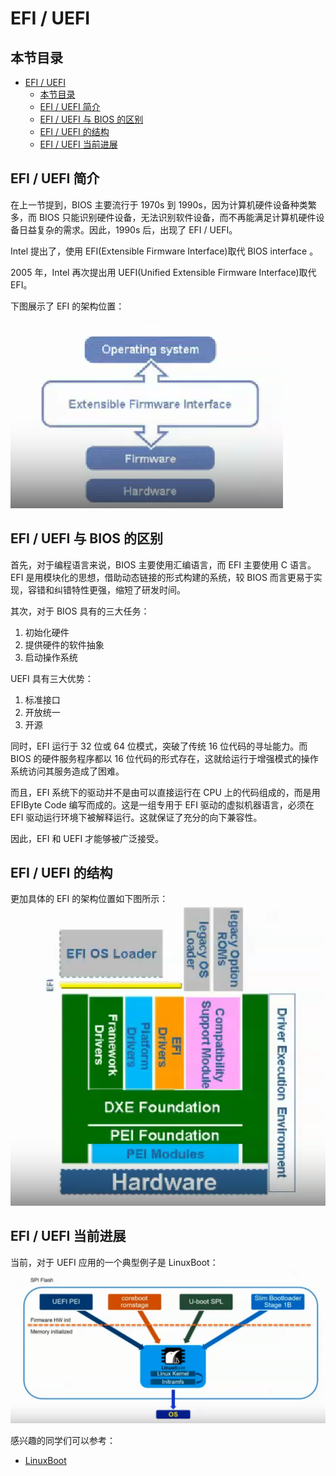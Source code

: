 # EFI / UEFI

## 本节目录

- [EFI / UEFI](#efi--uefi)
  - [本节目录](#本节目录)
  - [EFI / UEFI 简介](#efi--uefi-简介)
  - [EFI / UEFI 与 BIOS 的区别](#efi--uefi-与-bios-的区别)
  - [EFI / UEFI 的结构](#efi--uefi-的结构)
  - [EFI / UEFI 当前进展](#efi--uefi-当前进展)

## EFI / UEFI 简介

在上一节提到，BIOS 主要流行于 1970s 到 1990s，因为计算机硬件设备种类繁多，而 BIOS 只能识别硬件设备，无法识别软件设备，而不再能满足计算机硬件设备日益复杂的需求。因此，1990s 后，出现了 EFI / UEFI。

Intel 提出了，使用 EFI(Extensible Firmware Interface)取代 BlOS interface 。

2005 年，Intel 再次提出用 UEFI(Unified Extensible Firmware Interface)取代 EFI。

下图展示了 EFI 的架构位置：

![](./resource/EFI.png)

## EFI / UEFI 与 BIOS 的区别

首先，对于编程语言来说，BIOS 主要使用汇编语言，而 EFI 主要使用 C 语言。EFI 是用模块化的思想，借助动态链接的形式构建的系统，较 BIOS 而言更易于实现，容错和纠错特性更强，缩短了研发时间。

其次，对于 BIOS 具有的三大任务：

1. 初始化硬件
2. 提供硬件的软件抽象
3. 启动操作系统

UEFI 具有三大优势：

1. 标准接口
2. 开放统一
3. 开源

同时，EFI 运行于 32 位或 64 位模式，突破了传统 16 位代码的寻址能力。而 BIOS 的硬件服务程序都以 16 位代码的形式存在，这就给运行于增强模式的操作系统访问其服务造成了困难。

而且，EFI 系统下的驱动并不是由可以直接运行在 CPU 上的代码组成的，而是用 EFIByte Code 编写而成的。这是一组专用于 EFI 驱动的虚拟机器语言，必须在 EFI 驱动运行环境下被解释运行。这就保证了充分的向下兼容性。

因此，EFI 和 UEFI 才能够被广泛接受。

## EFI / UEFI 的结构

更加具体的 EFI 的架构位置如下图所示：
![](./resource/EFI结构.png)

## EFI / UEFI 当前进展

当前，对于 UEFI 应用的一个典型例子是 LinuxBoot：
![](./resource/EFI发展.png)

感兴趣的同学们可以参考：

- [LinuxBoot](https://www.kernel.org/doc/html/v6.9-rc7/arch/loongarch/booting.html)
